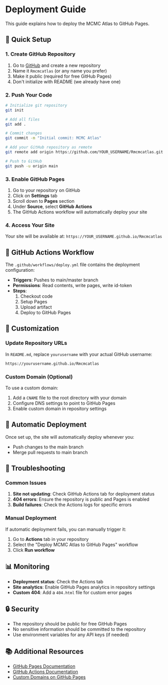 # Deployment Guide

This guide explains how to deploy the MCMC Atlas to GitHub Pages.

## 🚀 Quick Setup

### 1. Create GitHub Repository

1. Go to [GitHub](https://github.com) and create a new repository
2. Name it `Rmcmcatlas` (or any name you prefer)
3. Make it public (required for free GitHub Pages)
4. Don't initialize with README (we already have one)

### 2. Push Your Code

```bash
# Initialize git repository
git init

# Add all files
git add .

# Commit changes
git commit -m "Initial commit: MCMC Atlas"

# Add your GitHub repository as remote
git remote add origin https://github.com/YOUR_USERNAME/Rmcmcatlas.git

# Push to GitHub
git push -u origin main
```

### 3. Enable GitHub Pages

1. Go to your repository on GitHub
2. Click on **Settings** tab
3. Scroll down to **Pages** section
4. Under **Source**, select **GitHub Actions**
5. The GitHub Actions workflow will automatically deploy your site

### 4. Access Your Site

Your site will be available at:
`https://YOUR_USERNAME.github.io/Rmcmcatlas`

## 🔧 GitHub Actions Workflow

The `.github/workflows/deploy.yml` file contains the deployment configuration:

- **Triggers**: Pushes to main/master branch
- **Permissions**: Read contents, write pages, write id-token
- **Steps**:
  1. Checkout code
  2. Setup Pages
  3. Upload artifact
  4. Deploy to GitHub Pages

## 📝 Customization

### Update Repository URLs

In `README.md`, replace `yourusername` with your actual GitHub username:

```markdown
https://yourusername.github.io/Rmcmcatlas
```

### Custom Domain (Optional)

To use a custom domain:

1. Add a `CNAME` file to the root directory with your domain
2. Configure DNS settings to point to GitHub Pages
3. Enable custom domain in repository settings

## 🔄 Automatic Deployment

Once set up, the site will automatically deploy whenever you:

- Push changes to the main branch
- Merge pull requests to main branch

## 🐛 Troubleshooting

### Common Issues

1. **Site not updating**: Check GitHub Actions tab for deployment status
2. **404 errors**: Ensure the repository is public and Pages is enabled
3. **Build failures**: Check the Actions logs for specific errors

### Manual Deployment

If automatic deployment fails, you can manually trigger it:

1. Go to **Actions** tab in your repository
2. Select the "Deploy MCMC Atlas to GitHub Pages" workflow
3. Click **Run workflow**

## 📊 Monitoring

- **Deployment status**: Check the Actions tab
- **Site analytics**: Enable GitHub Pages analytics in repository settings
- **Custom 404**: Add a `404.html` file for custom error pages

## 🔒 Security

- The repository should be public for free GitHub Pages
- No sensitive information should be committed to the repository
- Use environment variables for any API keys (if needed)

## 📚 Additional Resources

- [GitHub Pages Documentation](https://docs.github.com/en/pages)
- [GitHub Actions Documentation](https://docs.github.com/en/actions)
- [Custom Domains on GitHub Pages](https://docs.github.com/en/pages/configuring-a-custom-domain-for-your-github-pages-site)
